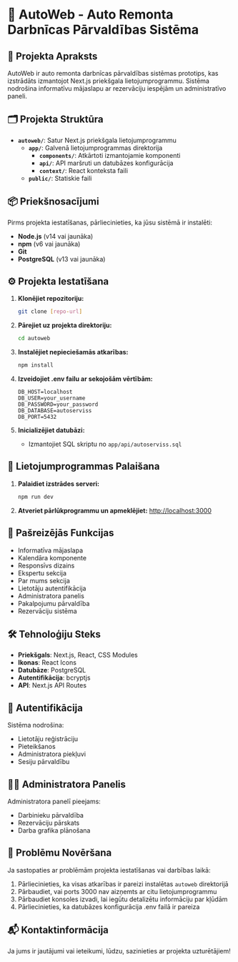 # 🚗 AutoWeb - Auto Remonta Darbnīcas Pārvaldības Sistēma

## 📖 Projekta Apraksts

AutoWeb ir auto remonta darbnīcas pārvaldības sistēmas prototips, kas izstrādāts izmantojot Next.js priekšgala lietojumprogrammu. Sistēma nodrošina informatīvu mājaslapu ar rezervāciju iespējām un administratīvo paneli.

## 🗂️ Projekta Struktūra

- **`autoweb/`**: Satur Next.js priekšgala lietojumprogrammu
  - **`app/`**: Galvenā lietojumprogrammas direktorija
    - **`components/`**: Atkārtoti izmantojamie komponenti
    - **`api/`**: API maršruti un datubāzes konfigurācija
    - **`context/`**: React konteksta faili
  - **`public/`**: Statiskie faili

## 📦 Priekšnosacījumi

Pirms projekta iestatīšanas, pārliecinieties, ka jūsu sistēmā ir instalēti:

- **Node.js** (v14 vai jaunāka)
- **npm** (v6 vai jaunāka)
- **Git**
- **PostgreSQL** (v13 vai jaunāka)

## ⚙️ Projekta Iestatīšana

1. **Klonējiet repozitoriju:**
   ```bash
   git clone [repo-url]
   ```

2. **Pārejiet uz projekta direktoriju:**
   ```bash
   cd autoweb
   ```

3. **Instalējiet nepieciešamās atkarības:**
   ```bash
   npm install
   ```

4. **Izveidojiet .env failu ar sekojošām vērtībām:**
   ```
   DB_HOST=localhost
   DB_USER=your_username
   DB_PASSWORD=your_password
   DB_DATABASE=autoserviss
   DB_PORT=5432
   ```

5. **Inicializējiet datubāzi:**
   - Izmantojiet SQL skriptu no `app/api/autoserviss.sql`

## 🚀 Lietojumprogrammas Palaišana

1. **Palaidiet izstrādes serveri:**
   ```bash
   npm run dev
   ```

2. **Atveriet pārlūkprogrammu un apmeklējiet:**
   [http://localhost:3000](http://localhost:3000)

## 🔑 Pašreizējās Funkcijas

- Informatīva mājaslapa
- Kalendāra komponente
- Responsīvs dizains
- Ekspertu sekcija
- Par mums sekcija
- Lietotāju autentifikācija
- Administratora panelis
- Pakalpojumu pārvaldība
- Rezervāciju sistēma

## 🛠️ Tehnoloģiju Steks

- **Priekšgals**: Next.js, React, CSS Modules
- **Ikonas**: React Icons
- **Datubāze**: PostgreSQL
- **Autentifikācija**: bcryptjs
- **API**: Next.js API Routes

## 🔐 Autentifikācija

Sistēma nodrošina:
- Lietotāju reģistrāciju
- Pieteikšanos
- Administratora piekļuvi
- Sesiju pārvaldību

## 👨‍💼 Administratora Panelis

Administratora panelī pieejams:
- Darbinieku pārvaldība
- Rezervāciju pārskats
- Darba grafika plānošana

## 🐞 Problēmu Novēršana

Ja sastopaties ar problēmām projekta iestatīšanas vai darbības laikā:

1. Pārliecinieties, ka visas atkarības ir pareizi instalētas `autoweb` direktorijā
2. Pārbaudiet, vai ports 3000 nav aizņemts ar citu lietojumprogrammu
3. Pārbaudiet konsoles izvadi, lai iegūtu detalizētu informāciju par kļūdām
4. Pārliecinieties, ka datubāzes konfigurācija .env failā ir pareiza

## 📬 Kontaktinformācija

Ja jums ir jautājumi vai ieteikumi, lūdzu, sazinieties ar projekta uzturētājiem!
